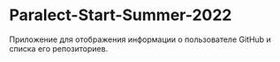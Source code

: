 # Paralect-Start-Summer-2022
Приложение для отображения информации о пользователе GitHub и списка его репозиториев.
